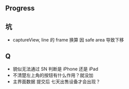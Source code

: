 ## Progress



## 坑

- captureView, line 的 frame  换算 因  safe area 导致下移



## Q

- 貌似无法通过 SN 判断是 iPhone 还是 iPad
- 不清楚左上角的按钮有什么作用？就没加
- 主界面数据 提交后 七天出售设备才会出现？